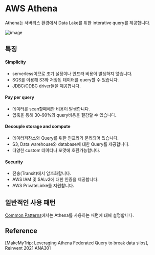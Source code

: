 # AWS Athena

Athena는 서버리스 환경에서 Data Lake를 위한 interative query를 제공합니다.

![image](https://user-images.githubusercontent.com/52392004/184464605-c71155b2-b466-42e1-86e7-a17358322b25.png)


## 특징

#### Simplicity

- serverless이므로 초기 설정이나 인프라 비용이 발생하지 않습니다.
- SQS를 이용해 S3와 저장된 데이터를 query할 수 있습니다.
- JDBC/ODBC driver들을 제공합니다. 

#### Pay per query

- 데이터를 scan할때에만 비용이 발생합니다.
- 압축을 통해 30-90%의 query비용을 절감할 수 있습니다. 

#### Decouple storage and compute

- 데이터저장소와 Query를 위한 인프라가 분리되어 있습니다.
- S3, Data warehouse와 database에 대한 Query를 제공합니다.
- 다양한 custom 데이터나 포맷에 호환가능합니다.

#### Security

- 전송(Transit)에서 암호화합니다.
- AWS IAM 및 SALv2에 대한 인증을 제공합니다.
- AWS PrivateLinke를 지원합니다. 

## 일반적인 사용 패턴

[Common Patterns](https://github.com/kyopark2014/aws-athena/blob/main/common-patterns.md)에서는 Athena를 사용하는 패턴에 대해 설명합니다. 


## Reference

[MakeMyTrip: Leveraging Athena Federated Query to break data silos], Reinvent 2021 ANA301
